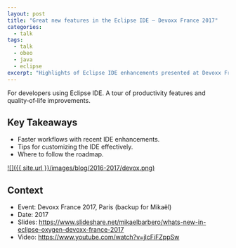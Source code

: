 ```yaml
---
layout: post
title: "Great new features in the Eclipse IDE — Devoxx France 2017"
categories:
  - talk
tags:
  - talk
  - obeo
  - java
  - eclipse
excerpt: "Highlights of Eclipse IDE enhancements presented at Devoxx France 2017—what’s useful for everyday productivity."
---
```


For developers using Eclipse IDE. A tour of productivity features and quality‑of‑life improvements.

## Key Takeaways
- Faster workflows with recent IDE enhancements.
- Tips for customizing the IDE effectively.
- Where to follow the roadmap.

[![]({{ site.url }}/images/blog/2016-2017/devox.png)](https://www.slideshare.net/mikaelbarbero/whats-new-in-eclipse-oxygen-devoxx-france-2017)


## Context
- Event: Devoxx France 2017, Paris (backup for Mikaël)
- Date: 2017
- Slides: https://www.slideshare.net/mikaelbarbero/whats-new-in-eclipse-oxygen-devoxx-france-2017
- Video: https://www.youtube.com/watch?v=jIcFiFZppSw

